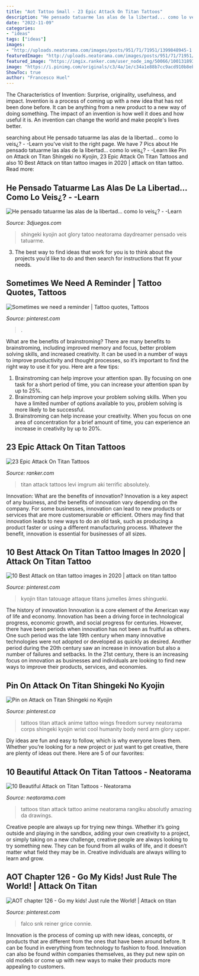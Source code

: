 ```yaml
---
title: "Aot Tattoo Small - 23 Epic Attack On Titan Tattoos"
description: "He pensado tatuarme las alas de la libertad... como lo veis¿?"
date: "2022-11-09"
categories:
- "ideas"
tags: ["ideas"]
images:
- "http://uploads.neatorama.com/images/posts/951/71/71951/1399848945-1.jpg"
featuredImage: "http://uploads.neatorama.com/images/posts/951/71/71951/1399848945-1.jpg"
featured_image: "https://imgix.ranker.com/user_node_img/50066/1001318930/original/levi-photo-u1?w=650&amp;q=50&amp;fm=pjpg&amp;fit=crop&amp;crop=faces"
image: "https://i.pinimg.com/originals/c3/4a/1e/c34a1e88b7cc9acd910b8ebf2885dfd4.jpg"
ShowToc: true
author: "Francesco Huel"
---
```



The Characteristics of Invention: Surprise, originality, usefulness, and impact.
Invention is a process of coming up with a new idea that has not been done before. It can be anything from a new product to a new way of doing something. The impact of an invention is how well it does and how useful it is. An invention can change the world and make people's lives better.

	

		
searching about He pensado tatuarme las alas de la libertad... como lo veis¿? - -Learn you've visit to the right page. We have 7 Pics about He pensado tatuarme las alas de la libertad... como lo veis¿? - -Learn like Pin on Attack on Titan Shingeki no Kyojin, 23 Epic Attack On Titan Tattoos and also 10 Best Attack on titan tattoo images in 2020 | attack on titan tattoo. Read more:
		
    
## He Pensado Tatuarme Las Alas De La Libertad... Como Lo Veis¿? - -Learn

<img loading=lazy src="https://s-media-cache-ak0.pinimg.com/564x/c3/4a/1e/c34a1e88b7cc9acd910b8ebf2885dfd4.jpg" onerror="this.onerror=null;this.src='https://tse3.mm.bing.net/th?id=OIP.9lkpYWWRwSp5yWiqCM9JCAHaKG&amp;pid=15.1';" alt="He pensado tatuarme las alas de la libertad... como lo veis¿? - -Learn">

_Source: 3djuegos.com_

>shingeki kyojin aot glory tatoo neatorama daydreamer pensado veis tatuarme. 

	

3. The best way to find ideas that work for you is to think about the projects you’d like to do and then search for instructions that fit your needs.

    
## Sometimes We Need A Reminder | Tattoo Quotes, Tattoos

<img loading=lazy src="https://i.pinimg.com/originals/c8/be/53/c8be53be0acfde7f1ff158286eda3e82.jpg" onerror="this.onerror=null;this.src='https://tse4.mm.bing.net/th?id=OIP.ogCX_O0hDYzp-qzRq06O-AAAAA&amp;pid=15.1';" alt="Sometimes we need a reminder | Tattoo quotes, Tattoos">

_Source: pinterest.com_

>. 

	

What are the benefits of brainstroming?
There are many benefits to brainstroming, including improved memory and focus, better problem solving skills, and increased creativity. It can be used in a number of ways to improve productivity and thought processes, so it’s important to find the right way to use it for you. Here are a few tips: 
1. Brainstroming can help improve your attention span. By focusing on one task for a short period of time, you can increase your attention span by up to 25%. 
2. Brainstroming can help improve your problem solving skills. When you have a limited number of options available to you, problem solving is more likely to be successful. 
3. Brainstroming can help increase your creativity. When you focus on one area of concentration for a brief amount of time, you can experience an increase in creativity by up to 20%.

    
## 23 Epic Attack On Titan Tattoos

<img loading=lazy src="https://imgix.ranker.com/user_node_img/50066/1001318930/original/levi-photo-u1?w=650&amp;q=50&amp;fm=pjpg&amp;fit=crop&amp;crop=faces" onerror="this.onerror=null;this.src='https://tse2.mm.bing.net/th?id=OIP.8C0f3sJ9OYWiAj7wc3UJvQHaHa&amp;pid=15.1';" alt="23 Epic Attack On Titan Tattoos">

_Source: ranker.com_

>titan attack tattoos levi imgrum aki terrific absolutely. 

	

Innovation: What are the benefits of innovation?
Innovation is a key aspect of any business, and the benefits of innovation vary depending on the company. For some businesses, innovation can lead to new products or services that are more customersurable or efficient. Others may find that innovation leads to new ways to do an old task, such as producing a product faster or using a different manufacturing process. Whatever the benefit, innovation is essential for businesses of all sizes.

    
## 10 Best Attack On Titan Tattoo Images In 2020 | Attack On Titan Tattoo

<img loading=lazy src="https://i.pinimg.com/474x/04/83/12/048312a3187f0c3e19a562483d282a84--tattoo-ideas-shingeki-no-kyojin-tattoo.jpg" onerror="this.onerror=null;this.src='https://tse1.mm.bing.net/th?id=OIP.YQyjkzy9mQDFUwaayyB6_QAAAA&amp;pid=15.1';" alt="10 Best Attack on titan tattoo images in 2020 | attack on titan tattoo">

_Source: pinterest.com_

>kyojin titan tatouage attaque titans jumelles âmes shingueki. 

	

The history of innovation
Innovation is a core element of the American way of life and economy. Innovation has been a driving force in technological progress, economic growth, and social progress for centuries. However, there have been periods when innovation has not been as fruitful as others. One such period was the late 19th century when many innovative technologies were not adopted or developed as quickly as desired. Another period during the 20th century saw an increase in innovation but also a number of failures and setbacks. In the 21st century, there is an increasing focus on innovation as businesses and individuals are looking to find new ways to improve their products, services, and economies.

    
## Pin On Attack On Titan Shingeki No Kyojin

<img loading=lazy src="https://i.pinimg.com/originals/c3/4a/1e/c34a1e88b7cc9acd910b8ebf2885dfd4.jpg" onerror="this.onerror=null;this.src='https://tse3.mm.bing.net/th?id=OIP.pP9KTKRVCyzYecejfCEfkQHaKG&amp;pid=15.1';" alt="Pin on Attack on Titan Shingeki no Kyojin">

_Source: pinterest.ca_

>tattoos titan attack anime tattoo wings freedom survey neatorama corps shingeki kyojin wrist cool humanity body nerd arm glory upper. 

	

Diy ideas are fun and easy to follow, which is why everyone loves them. Whether you’re looking for a new project or just want to get creative, there are plenty of ideas out there. Here are 5 of our favorites: 

    
## 10 Beautiful Attack On Titan Tattoos - Neatorama

<img loading=lazy src="http://uploads.neatorama.com/images/posts/951/71/71951/1399848945-1.jpg" onerror="this.onerror=null;this.src='https://tse4.mm.bing.net/th?id=OIP.2vcdzZyI0rsL6CTSKTCY5QHaJi&amp;pid=15.1';" alt="10 Beautiful Attack on Titan Tattoos - Neatorama">

_Source: neatorama.com_

>tattoos titan attack tattoo anime neatorama rangiku absolutly amazing da drawings. 

	

Creative people are always up for trying new things. Whether it’s going outside and playing in the sandbox, adding your own creativity to a project, or simply taking on a new challenge, creative people are always looking to try something new. They can be found from all walks of life, and it doesn’t matter what field they may be in. Creative individuals are always willing to learn and grow.

    
## AOT Chapter 126 - Go My Kids! Just Rule The World! | Attack On Titan

<img loading=lazy src="https://i.pinimg.com/736x/3f/ab/3b/3fab3b225f65f66ae9a4152cf377d598.jpg" onerror="this.onerror=null;this.src='https://tse3.mm.bing.net/th?id=OIP.wIt3qxgAARalHvoUIeRWuwHaLR&amp;pid=15.1';" alt="AOT chapter 126 - Go my kids! Just rule the World! | Attack on titan">

_Source: pinterest.com_

>falco snk reiner grice connie. 

	

Innovation is the process of coming up with new ideas, concepts, or products that are different from the ones that have been around before. It can be found in everything from technology to fashion to food. Innovation can also be found within companies themselves, as they put new spin on old models or come up with new ways to make their products more appealing to customers.

